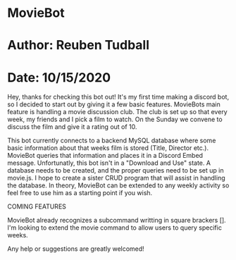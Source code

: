 # MovieBot
# Author: Reuben Tudball
# Date: 10/15/2020

Hey, thanks for checking this bot out! It's my first time making a discord bot, so I decided to start out by giving it a few basic features. MovieBots main feature is handling a movie discussion club. The club is set up so that every week, my friends and I pick a film to watch. On the Sunday we convene to discuss the film and give it a rating out of 10.

This bot currently connects to a backend MySQL database where some basic information about that weeks film is stored (Title, Director etc.). MovieBot queries that information and places it in a Discord Embed message. Unfortunatly, this bot isn't in a "Download and Use" state. A database needs to be created, and the proper queries need to be set up in movie.js. I hope to create a sister CRUD program that will assist in handling the database. In theory, MovieBot can be extended to any weekly activity so feel free to use him as a starting point if you wish.

COMING FEATURES

MovieBot already recognizes a subcommand writting in square brackers []. I'm looking to extend the movie command to allow users to query specific weeks. 

Any help or suggestions are greatly welcomed!


